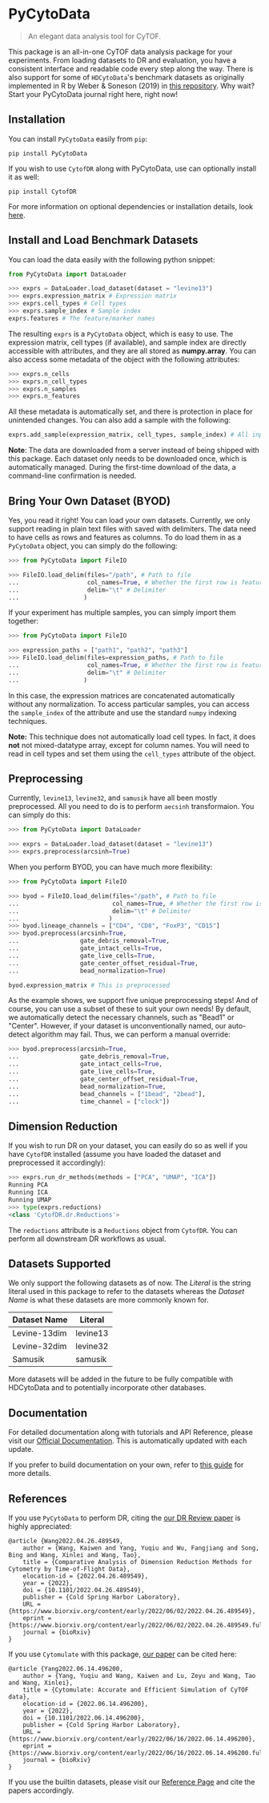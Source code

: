 # PyCytoData
> An elegant data analysis tool for CyTOF.

This package is an all-in-one CyTOF data analysis package for your experiments. From loading datasets to DR and evaluation, you have a consistent interface and readable code every step along the way. There is also support for some of ``HDCytoData``'s benchmark datasets as originally implemented in R by Weber & Soneson (2019) in [this repository](https://github.com/lmweber/HDCytoData). Why wait? Start your PyCytoData journal right here, right now! 

## Installation

You can install ``PyCytoData`` easily from ``pip``:

```
pip install PyCytoData
```

If you wish to use ``CytofDR`` along with PyCytoData, use can optionally install it as well:

```
pip install CytofDR
```

For more information on optional dependencies or installation details, look [here](https://pycytodata.readthedocs.io/en/latest/installation.html).

## Install and Load Benchmark Datasets

You can load the data easily with the following python snippet:

```python
from PyCytoData import DataLoader

>>> exprs = DataLoader.load_dataset(dataset = "levine13")
>>> exprs.expression_matrix # Expression matrix
>>> exprs.cell_types # Cell types
>>> exprs.sample_index # Sample index
exprs.features # The feature/marker names
```

The resulting ``exprs`` is a ``PyCytoData`` object, which is easy to use. The expression matrix, cell types (if available), and sample index are directly accessible with attributes, and they are all stored as **numpy.array**. You can also access some metadata of the object with the following attributes:

```python
>>> exprs.n_cells
>>> exprs.n_cell_types
>>> exprs.n_samples
>>> exprs.n_features
```

All these metadata is automatically set, and there is protection in place for unintended changes. You can also add a sample with the following:

```python
exprs.add_sample(expression_matrix, cell_types, sample_index) # All inputs should be ArrayLike
```

**Note**: The data are downloaded from a server instead of being shipped with this package. Each dataset only needs to be downloaded once, which is automatically managed. During the first-time download of the data, a command-line confirmation is needed.

## Bring Your Own Dataset (BYOD)

Yes, you read it right! You can load your own datasets. Currently, we only support reading in plain text files with saved with delimiters. The data need to have cells as rows and features as columns. To do load them in as a ``PyCytoData`` object, you can simply do the following:

```python
>>> from PyCytoData import FileIO

>>> FileIO.load_delim(files="/path", # Path to file
...                   col_names=True, # Whether the first row is feature (column) names 
...                   delim="\t" # Delimiter
...                  ) 
```

If your experiment has multiple samples, you can simply import them together:

```python
>>> from PyCytoData import FileIO

>>> expression_paths = ["path1", "path2", "path3"]
>>> FileIO.load_delim(files=expression_paths, # Path to file
...                   col_names=True, # Whether the first row is feature (column) names 
...                   delim="\t" # Delimiter
...                  ) 
```

In this case, the expression matrices are concatenated automatically without any normalization. To access particular samples, you can access the ``sample_index`` of the attribute and use the standard ``numpy`` indexing techniques.

**Note:** This technique does not automatically load cell types. In fact, it does **not** not mixed-datatype array, except for column names. You will need to read in cell types and set them using the ``cell_types`` attribute of the object. 

## Preprocessing

Currently, ``levine13``, ``levine32``, and ``samusik`` have all been mostly preprocessed. All you need to do is to perform ``aecsinh`` transformaion. You can simply do this:

```python
>>> from PyCytoData import DataLoader

>>> exprs = DataLoader.load_dataset(dataset = "levine13")
>>> exprs.preprocess(arcsinh=True)
```

When you perform BYOD, you can have much more flexibility:

```python
>>> from PyCytoData import FileIO

>>> byod = FileIO.load_delim(files="/path", # Path to file
...                          col_names=True, # Whether the first row is feature (column) names 
...                          delim="\t" # Delimiter
...                         )
>>> byod.lineage_channels = ["CD4", "CD8", "FoxP3", "CD15"]
>>> byod.preprocess(arcsinh=True,
...                 gate_debris_removal=True,
...                 gate_intact_cells=True,
...                 gate_live_cells=True,
...                 gate_center_offset_residual=True,
...                 bead_normalization=True)

byod.expression_matrix # This is preprocessed
```
As the example shows, we support five unique preprocessing steps! And of course, you can use a subset of these to suit your own needs! By default, we automatically detect the necessary channels, such as "Bead1" or "Center". However, if your dataset is unconventionally named, our auto-detect algorithm may fail. Thus, we can perform a manual override:

```python
>>> byod.preprocess(arcsinh=True,
...                 gate_debris_removal=True,
...                 gate_intact_cells=True,
...                 gate_live_cells=True,
...                 gate_center_offset_residual=True,
...                 bead_normalization=True,
...                 bead_channels = ["1bead", "2bead"],
...                 time_channel = ["clock"])
```

## Dimension Reduction

If you wish to run DR on your dataset, you can easily do so as well if you have ``CytofDR`` installed (assume you have loaded the dataset and preprocessed it accordingly):

```python
>>> exprs.run_dr_methods(methods = ["PCA", "UMAP", "ICA"])
Running PCA
Running ICA
Running UMAP
>>> type(exprs.reductions)
<class 'CytofDR.dr.Reductions'>
```
The ``reductions`` attribute is a ``Reductions`` object from ``CytofDR``. You can perform all downstream DR workflows as usual.

## Datasets Supported

We only support the following datasets as of now. The *Literal* is the string literal used in this package to refer to the datasets whereas the *Dataset Name* is what these datasets are more commonly known for.

| Dataset Name | Literal |
| --- | --- |
| Levine-13dim | levine13 |
| Levine-32dim | levine32 |
| Samusik | samusik |

More datasets will be added in the future to be fully compatible with HDCytoData and to potentially incorporate other databases.

## Documentation

For detailed documentation along with tutorials and API Reference, please visit our [Official Documentation](https://pycytodata.readthedocs.io/en/latest/). This is automatically updated with each update.

If you prefer to build documentation on your own, refer to [this guide](https://pycytodata.readthedocs.io/en/latest/change/build.html) for more details.

## References

If you use ``PyCytoData`` to perform DR, citing the [our DR Review paper](https://doi.org/10.1101/2022.04.26.489549) is highly appreciated:

```
@article {Wang2022.04.26.489549,
	author = {Wang, Kaiwen and Yang, Yuqiu and Wu, Fangjiang and Song, Bing and Wang, Xinlei and Wang, Tao},
	title = {Comparative Analysis of Dimension Reduction Methods for Cytometry by Time-of-Flight Data},
	elocation-id = {2022.04.26.489549},
	year = {2022},
	doi = {10.1101/2022.04.26.489549},
	publisher = {Cold Spring Harbor Laboratory},
	URL = {https://www.biorxiv.org/content/early/2022/06/02/2022.04.26.489549},
	eprint = {https://www.biorxiv.org/content/early/2022/06/02/2022.04.26.489549.full.pdf},
	journal = {bioRxiv}
}
```

If you use ``Cytomulate`` with this package, [our paper](https://doi.org/10.1101/2022.06.14.496200) can be cited here:

```
@article {Yang2022.06.14.496200,
	author = {Yang, Yuqiu and Wang, Kaiwen and Lu, Zeyu and Wang, Tao and Wang, Xinlei},
	title = {Cytomulate: Accurate and Efficient Simulation of CyTOF data},
	elocation-id = {2022.06.14.496200},
	year = {2022},
	doi = {10.1101/2022.06.14.496200},
	publisher = {Cold Spring Harbor Laboratory},
	URL = {https://www.biorxiv.org/content/early/2022/06/16/2022.06.14.496200},
	eprint = {https://www.biorxiv.org/content/early/2022/06/16/2022.06.14.496200.full.pdf},
	journal = {bioRxiv}
}
```

If you use the builtin datasets, please visit our [Reference Page](https://pycytodata.readthedocs.io/en/latest/references.html) and cite the papers accordingly.
